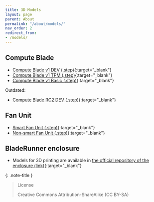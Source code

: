 ```yaml
---
title: 3D Models
layout: page
parent: About
permalink: "/about/models/"
nav_order: 2
redirect_from:
- /models/
---
```



## Compute Blade
* [Compute Blade v1 DEV (.step)](/assets/files/Compute_Blade_v1_DEV.step){:target="_blank"}
* [Compute Blade v1 TPM (.step)](/assets/files/Compute_Blade_v1_TPM.step){:target="_blank"}
* [Compute Blade v1 Basic (.step)](/assets/files/Compute_Blade_v1_Basic.step){:target="_blank"}

Outdated:
* [Compute Blade RC2 DEV (.step)](/assets/files/Compute_Blade_RC2_DEV.step){:target="_blank"}

## Fan Unit
* [Smart Fan Unit (.step)](/assets/files/Fan_Unit_Smart_V1.1.step){:target="_blank"}
* [Non-smart Fan Unit (.step)](/assets/files/Fan_Unit_Dumb_V1.1.step){:target="_blank"}

## BladeRunner enclosure

* Models for 3D printing are available in [the official repository of the enclosure (link)](https://github.com/Uptime-Lab/BladeRunner){:target="_blank"} 

{: .note-title }
> License
>
> Creative Commons Attribution-ShareAlike (CC BY-SA)

